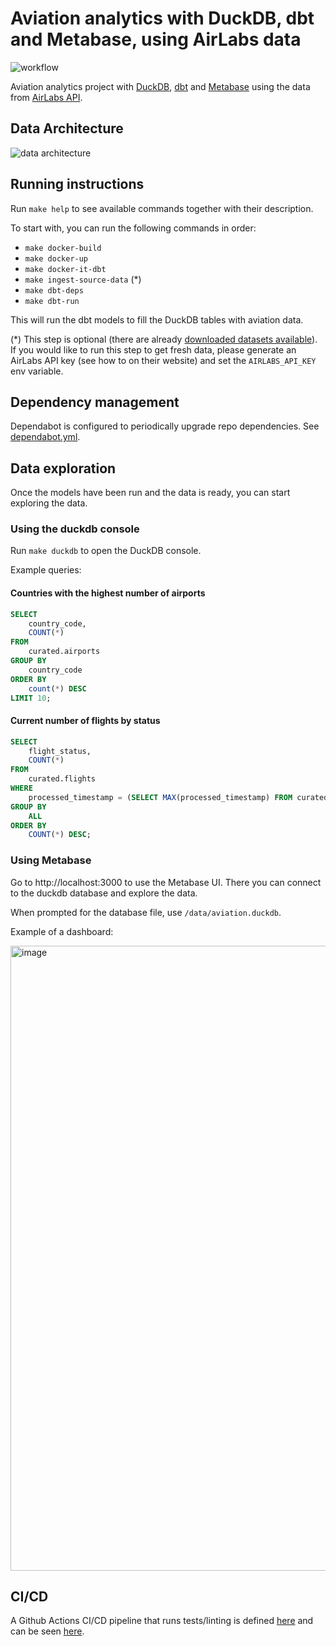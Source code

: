 # Aviation analytics with DuckDB, dbt and Metabase, using AirLabs data
![workflow](https://github.com/guidok91/duckdb-dbt/actions/workflows/ci-cd.yml/badge.svg)

Aviation analytics project with [DuckDB](https://duckdb.org/), [dbt](https://docs.getdbt.com/docs/introduction) and [Metabase](https://www.metabase.com/) using the data from [AirLabs API](https://airlabs.co).

## Data Architecture
![data architecture](https://github.com/user-attachments/assets/51531308-1f77-4cec-a196-5a412e9263ab)

## Running instructions
Run `make help` to see available commands together with their description.

To start with, you can run the following commands in order:
- `make docker-build`
- `make docker-up`
- `make docker-it-dbt`
- `make ingest-source-data` (*)
- `make dbt-deps`
- `make dbt-run`

This will run the dbt models to fill the DuckDB tables with aviation data.

(*) This step is optional (there are already [downloaded datasets available](data/source)).
If you would like to run this step to get fresh data, please generate an AirLabs API key (see how to on their website) and set the `AIRLABS_API_KEY` env variable.

## Dependency management
Dependabot is configured to periodically upgrade repo dependencies. See [dependabot.yml](.github/dependabot.yml).

## Data exploration
Once the models have been run and the data is ready, you can start exploring the data.

### Using the duckdb console
Run `make duckdb` to open the DuckDB console.

Example queries:

#### Countries with the highest number of airports
```sql
SELECT
    country_code,
    COUNT(*)
FROM
    curated.airports
GROUP BY
    country_code
ORDER BY
    count(*) DESC
LIMIT 10;
```

#### Current number of flights by status
```sql
SELECT
    flight_status,
    COUNT(*)
FROM
    curated.flights
WHERE
    processed_timestamp = (SELECT MAX(processed_timestamp) FROM curated.flights)
GROUP BY
    ALL
ORDER BY
    COUNT(*) DESC;
```

### Using Metabase
Go to http://localhost:3000 to use the Metabase UI. There you can connect to the duckdb database and explore the data.

When prompted for the database file, use `/data/aviation.duckdb`.

Example of a dashboard:

<img width="1000" alt="image" src="https://github.com/guidok91/duckdb-dbt-metabase/assets/38698125/b90e8caa-f497-4917-b6c3-9e86aaaa83f9">

## CI/CD
A Github Actions CI/CD pipeline that runs tests/linting is defined [here](.github/workflows) and can be seen [here](https://github.com/guidok91/duckdb-dbt/actions).
